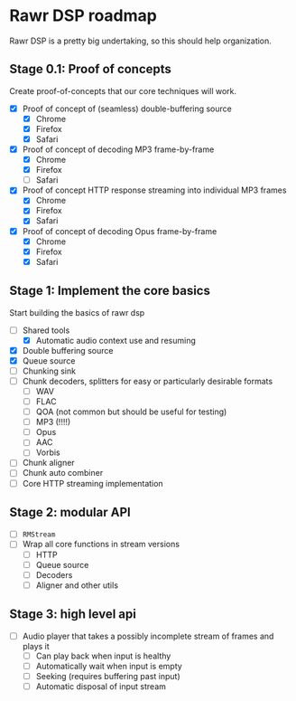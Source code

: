 # Rawr DSP roadmap

Rawr DSP is a pretty big undertaking, so this should help organization.

## Stage 0.1: Proof of concepts

Create proof-of-concepts that our core techniques will work.

 - [x] Proof of concept of (seamless) double-buffering source
	* [x] Chrome
   * [x] Firefox
   * [x] Safari
 - [x] Proof of concept of decoding MP3 frame-by-frame
	 * [x] Chrome
	 * [x] Firefox
	 * [ ] Safari
 - [x] Proof of concept HTTP response streaming into individual MP3 frames
	* [x] Chrome
	* [x] Firefox
	* [x] Safari
 - [x] Proof of concept of decoding Opus frame-by-frame
	 * [x] Chrome
	 * [x] Firefox
	 * [x] Safari

## Stage 1: Implement the core basics

Start building the basics of rawr dsp

- [ ] Shared tools
  * [x] Automatic audio context use and resuming
- [x] Double buffering source
- [x] Queue source
- [ ] Chunking sink
- [ ] Chunk decoders, splitters for easy or particularly desirable formats
  * [ ] WAV
  * [ ] FLAC
  * [ ] QOA (not common but should be useful for testing)
  * [ ] MP3 (!!!!)
  * [ ] Opus
  * [ ] AAC
  * [ ] Vorbis
- [ ] Chunk aligner
- [ ] Chunk auto combiner
- [ ] Core HTTP streaming implementation

## Stage 2: modular API

- [ ] `RMStream`
- [ ] Wrap all core functions in stream versions
  * [ ] HTTP
  * [ ] Queue source
  * [ ] Decoders
  * [ ] Aligner and other utils

## Stage 3: high level api

- [ ] Audio player that takes a possibly incomplete stream of frames and plays it
  * [ ] Can play back when input is healthy
  * [ ] Automatically wait when input is empty
  * [ ] Seeking (requires buffering past input)
  * [ ] Automatic disposal of input stream
